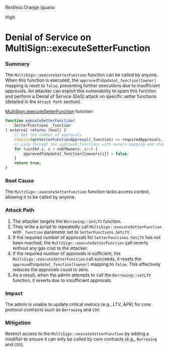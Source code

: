 Restless Orange Iguana

High

# Denial of Service on MultiSign::executeSetterFunction

### Summary

The `MultiSign::executeSetterFunction` function can be called by anyone. When this function is executed, the `approvedToUpdate[_function][owner]` mapping is reset to `false`, preventing further executions due to insufficient approvals. An attacker can exploit this vulnerability to spam this function and perform a Denial of Service (DoS) attack on specific setter functions (detailed in the `Attack Path` section).

[MultiSign::executeSetterFunction](https://github.com/sherlock-audit/2024-11-autonomint/blob/main/Blockchain/Blockchian/contracts/Core_logic/multiSign.sol#L304) function:
```javascript
function executeSetterFunction(
    SetterFunctions _function
) external returns (bool) {
    // Get the number of approvals
    require(getSetterFunctionApproval(_function) >= requiredApprovals, "Required approvals not met");
    // Loop through the approved functions with owners mapping and change to false
    for (uint64 i; i < noOfOwners; i++) {
        approvedToUpdate[_function][owners[i]] = false;
    }
    return true;
}
```

### Root Cause

The `MultiSign::executeSetterFunction` function lacks access control, allowing it to be called by anyone.

### Attack Path

1. The attacker targets the `Borrowing::setLTV` function.
2. They write a script to repeatedly call `MultiSign::executeSetterFunction` with `_function` parameter set to `SetterFunctions.SetLTV`.
3. If the required number of approvals for `SetterFunctions.SetLTV` has not been reached, the `MultiSign::executeSetterFunction` call reverts without any gas cost to the attacker.
4. If the required number of approvals is sufficient, the `MultiSign::executeSetterFunction` call succeeds, it resets the `approvedToUpdate[_function][owner]` mapping to `false`. This effectively reduces the approvals count to zero.
5. As a result, when the admin attempts to call the `Borrowing::setLTV` function, it reverts due to insufficient approvals.

### Impact

The admin is unable to update critical metrics (e.g., LTV, APR) for core protocol contracts such as `Borrowing` and `CDS`.

### Mitigation

Restrict access to the `MultiSign::executeSetterFunction` by adding a modifier to ensure it can only be called by core contracts (e.g., `Borrowing` and `CDS`).
